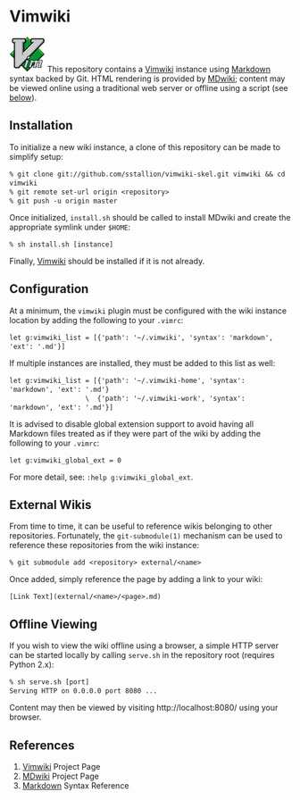 # Vimwiki

![](images/vimlogo-small.png)
This repository contains a [Vimwiki][] instance using [Markdown][] syntax backed
by Git. HTML rendering is provided by [MDwiki][]; content may be viewed online
using a traditional web server or offline using a script (see
[below](#Offline_Viewing)).

## Installation

To initialize a new wiki instance, a clone of this repository can be made to
simplify setup:

    % git clone git://github.com/sstallion/vimwiki-skel.git vimwiki && cd vimwiki
    % git remote set-url origin <repository>
    % git push -u origin master

Once initialized, `install.sh` should be called to install MDwiki and create the
appropriate symlink under `$HOME`:

    % sh install.sh [instance]

Finally, [Vimwiki][] should be installed if it is not already.

## Configuration

At a minimum, the `vimwiki` plugin must be configured with the wiki instance
location by adding the following to your `.vimrc`:

    let g:vimwiki_list = [{'path': '~/.vimwiki', 'syntax': 'markdown', 'ext': '.md'}]

If multiple instances are installed, they must be added to this list as well:

    let g:vimwiki_list = [{'path': '~/.vimwiki-home', 'syntax': 'markdown', 'ext': '.md'}
                       \  {'path': '~/.vimwiki-work', 'syntax': 'markdown', 'ext': '.md'}]

It is advised to disable global extension support to avoid having all Markdown
files treated as if they were part of the wiki by adding the following to your
`.vimrc`:

    let g:vimwiki_global_ext = 0

For more detail, see: `:help g:vimwiki_global_ext`.

## External Wikis

From time to time, it can be useful to reference wikis belonging to other
repositories. Fortunately, the `git-submodule(1)` mechanism can be used to
reference these repositories from the wiki instance:

    % git submodule add <repository> external/<name>

Once added, simply reference the page by adding a link to your wiki:

    [Link Text](external/<name>/<page>.md)

## Offline Viewing

If you wish to view the wiki offline using a browser, a simple HTTP server can
be started locally by calling `serve.sh` in the repository root (requires Python
2.x):

    % sh serve.sh [port]
    Serving HTTP on 0.0.0.0 port 8080 ...

Content may then be viewed by visiting http://localhost:8080/ using your
browser.

## References

1. [Vimwiki][] Project Page
3. [MDwiki][] Project Page
2. [Markdown][] Syntax Reference

[Vimwiki]: https://vimwiki.github.io/
[MDwiki]: https://dynalon.github.io/mdwiki/
[Markdown]: https://daringfireball.net/projects/markdown/syntax
